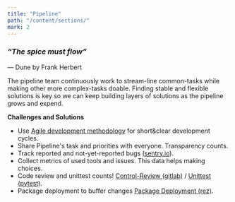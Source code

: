 ```yaml
---
title: "Pipeline"
path: "/content/sections/"
mark: 2
---
```


### *“The spice must flow”*
<p class="quotation">― Dune by Frank Herbert</p>

The pipeline team continuously work to stream-line common-tasks while making other more complex-tasks doable. Finding stable and flexible solutions is key so we can keep building layers of solutions as the pipeline grows and expend.

**Challenges and Solutions**
- Use [Agile development methodology](https://en.wikipedia.org/wiki/Agile_software_development) for short&clear development cycles.
- Share Pipeline's task and priorities with everyone. Transparency counts.
- Track reported and not-yet-reported bugs ([sentry.io](https://sentry.io)).
- Collect metrics of used tools and issues. This data helps making choices.
- Code review and unittest counts! [Control-Review (gitlab)](http://gitlab.com/) / [Unittest (pytest)](http://docs.pytest.org).
- Package deployment to buffer changes [Package Deployment (rez)](https://github.com/nerdvegas/rez).
